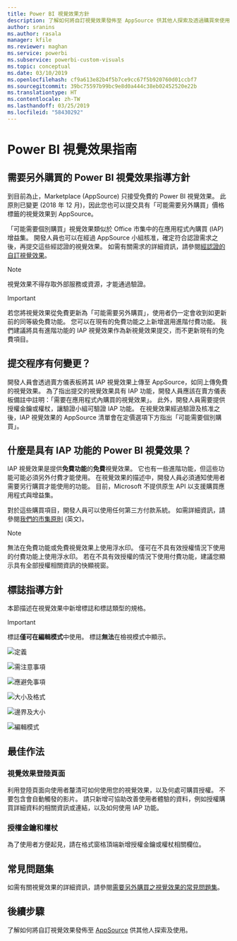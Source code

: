```yaml
---
title: Power BI 視覺效果方針
description: 了解如何將自訂視覺效果發佈至 AppSource 供其他人探索及透過購買來使用。
author: sranins
ms.author: rasala
manager: kfile
ms.reviewer: maghan
ms.service: powerbi
ms.subservice: powerbi-custom-visuals
ms.topic: conceptual
ms.date: 03/10/2019
ms.openlocfilehash: cf9a613e82b4f5b7ce9cc67f5b920760d01ccbf7
ms.sourcegitcommit: 39bc75597b99bc9e8d0a444c38eb02452520e22b
ms.translationtype: HT
ms.contentlocale: zh-TW
ms.lasthandoff: 03/25/2019
ms.locfileid: "58430292"
---
```

# <a name="guidelines-for-power-bi-visuals"></a>Power BI 視覺效果指南

## <a name="guidelines-for-power-bi-visuals-with-additional-purchases"></a>需要另外購買的 Power BI 視覺效果指導方針

到目前為止，Marketplace (AppSource) 只接受免費的 Power BI 視覺效果。 此原則已變更 (2018 年 12 月)，因此您也可以提交具有「可能需要另外購買」價格標籤的視覺效果到 AppSource。 

「可能需要個別購買」視覺效果類似於 Office 市集中的在應用程式內購買 (IAP) 增益集。 開發人員也可以在經過 AppSource 小組核准，確定符合認證需求之後，再提交這些經認證的視覺效果。 如需有關需求的詳細資訊，請參閱[經認證的自訂視覺效果](../power-bi-custom-visuals-certified.md)。

> [!NOTE]
> 視覺效果不得存取外部服務或資源，才能通過驗證。

>[!IMPORTANT]  
> 若您將視覺效果從免費更新為「可能需要另外購買」，使用者仍一定會收到如更新前的同等級免費功能。 您可以在現有的免費功能之上新增選用進階付費功能。 我們建議將具有進階功能的 IAP 視覺效果作為新視覺效果提交，而不更新現有的免費項目。

## <a name="what-changed-in-the-submission-process"></a>提交程序有何變更？

開發人員會透過賣方儀表板將其 IAP 視覺效果上傳至 AppSource，如同上傳免費的視覺效果。 為了指出提交的視覺效果具有 IAP 功能，開發人員應該在賣方儀表板備註中註明：「需要在應用程式內購買的視覺效果」。 此外，開發人員需要提供授權金鑰或權杖，讓驗證小組可驗證 IAP 功能。 在視覺效果經過驗證及核准之後，IAP 視覺效果的 AppSource 清單會在定價選項下方指出「可能需要個別購買」。

## <a name="what-is-a-power-bi-visual-with-iap-features"></a>什麼是具有 IAP 功能的 Power BI 視覺效果？

IAP 視覺效果是提供**免費功能**的**免費**視覺效果。 它也有一些進階功能，但這些功能可能必須另外付費才能使用。 在視覺效果的描述中，開發人員必須通知使用者需要另行購買才能使用的功能。 目前，Microsoft 不提供原生 API 以支援購買應用程式與增益集。

對於這些購買項目，開發人員可以使用任何第三方付款系統。 如需詳細資訊，請參閱[我們的市集原則](https://docs.microsoft.com/office/dev/store/validation-policies#2-apps-or-add-ins-can-display-certain-ads) \(英文\)。

> [!NOTE]
> 無法在免費功能或免費視覺效果上使用浮水印。 僅可在不具有效授權情況下使用的付費功能上使用浮水印。 若在不具有效授權的情況下使用付費功能，建議您顯示具有全部授權相關資訊的快顯視窗。  

## <a name="logo-guidelines"></a>標誌指導方針

本節描述在視覺效果中新增標誌和標誌類型的規格。

> [!IMPORTANT]
> 標誌**僅可在編輯模式**中使用。 標誌**無法**在檢視模式中顯示。

![定義](media/guidelines-powerbi-visuals/definitions.png)

![需注意事項](media/guidelines-powerbi-visuals/things-to-keep-in-mind.png)

![應避免事項](media/guidelines-powerbi-visuals/things-to-avoid.png)

![大小及格式](media/guidelines-powerbi-visuals/size-and-format.png)

![邊界及大小](media/guidelines-powerbi-visuals/margins-and-sizes.png)

![編輯模式](media/guidelines-powerbi-visuals/logos-in-edit-mode.png)

## <a name="best-practices"></a>最佳作法

### <a name="visual-landing-page"></a>視覺效果登陸頁面

利用登陸頁面向使用者釐清可如何使用您的視覺效果，以及何處可購買授權。 不要包含會自動觸發的影片。 請只新增可協助改善使用者體驗的資料，例如授權購買詳細資料的相關資訊或連結，以及如何使用 IAP 功能。

### <a name="license-key-and-token"></a>授權金鑰和權杖

為了使用者方便起見，請在格式窗格頂端新增授權金鑰或權杖相關欄位。

## <a name="faq"></a>常見問題集

如需有關視覺效果的詳細資訊，請參閱[需要另外購買之視覺效果的常見問題集](https://docs.microsoft.com/power-bi/power-bi-custom-visuals-faq#visuals-with-additional-purchases)。

## <a name="next-steps"></a>後續步驟

了解如何將自訂視覺效果發佈至 [AppSource](office-store.md) 供其他人探索及使用。
